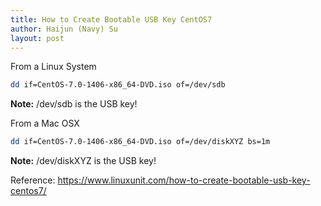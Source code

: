 ```yaml
---
title: How to Create Bootable USB Key CentOS7
author: Haijun (Navy) Su
layout: post
---
```

From a Linux System
~~~bash
dd if=CentOS-7.0-1406-x86_64-DVD.iso of=/dev/sdb
~~~
**Note:** /dev/sdb is the USB key!

From a Mac OSX
~~~bash
dd if=CentOS-7.0-1406-x86_64-DVD.iso of=/dev/diskXYZ bs=1m
~~~
**Note:** /dev/diskXYZ is the USB key!

Reference: <https://www.linuxunit.com/how-to-create-bootable-usb-key-centos7/>
